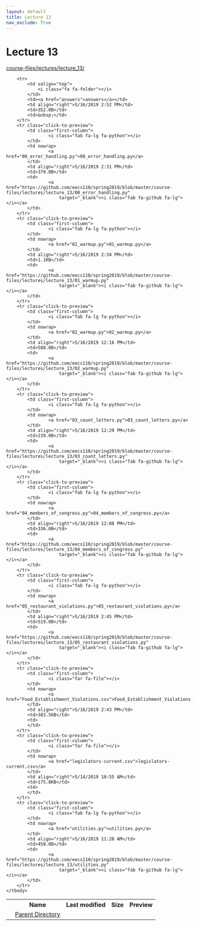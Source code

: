```yaml
---
layout: default
title: Lecture 13
nav_exclude: True
---
```


# Lecture 13

[course-files/lectures/lecture_13/](.)

<table class="tbl-files">
    <tbody>
        <tr>
            <th valign="top"></th>
            <th>Name</th>
            <th>Last modified</th>
            <th>Size</th>
            <th>Preview</th>
        </tr>
        <tr>
            <td valign="top">
                <i class="fa fa-folder-open"></i>
            </td>
            <td><a href="../">Parent Directory</a></td>
            <td>&nbsp;</td>
            <td>&nbsp;</td>
            <td>&nbsp;</td>
        </tr>

        <tr>
            <td valign="top">
                <i class="fa fa-folder"></i>
            </td>
            <td><a href="answers">answers</a></td>
            <td align="right">5/16/2019 2:52 PM</td>
            <td>352.0B</td>
            <td>&nbsp;</td>
        </tr>
        <tr class="click-to-preview">
            <td class="first-column">
                    <i class="fab fa-lg fa-python"></i>
            </td>
            <td nowrap>
                    <a href="00_error_handling.py">00_error_handling.py</a>
            </td>
            <td align="right">5/16/2019 2:31 PM</td>
            <td>379.0B</td>
            <td>
                    <a href="https://github.com/eecs110/spring2019/blob/master/course-files/lectures/lecture_13/00_error_handling.py"
                        target="_blank"><i class="fab fa-github fa-lg"></i></a>
            </td>
        </tr>
        <tr class="click-to-preview">
            <td class="first-column">
                    <i class="fab fa-lg fa-python"></i>
            </td>
            <td nowrap>
                    <a href="01_warmup.py">01_warmup.py</a>
            </td>
            <td align="right">5/16/2019 2:34 PM</td>
            <td>1.1KB</td>
            <td>
                    <a href="https://github.com/eecs110/spring2019/blob/master/course-files/lectures/lecture_13/01_warmup.py"
                        target="_blank"><i class="fab fa-github fa-lg"></i></a>
            </td>
        </tr>
        <tr class="click-to-preview">
            <td class="first-column">
                    <i class="fab fa-lg fa-python"></i>
            </td>
            <td nowrap>
                    <a href="02_warmup.py">02_warmup.py</a>
            </td>
            <td align="right">5/16/2019 12:16 PM</td>
            <td>580.0B</td>
            <td>
                    <a href="https://github.com/eecs110/spring2019/blob/master/course-files/lectures/lecture_13/02_warmup.py"
                        target="_blank"><i class="fab fa-github fa-lg"></i></a>
            </td>
        </tr>
        <tr class="click-to-preview">
            <td class="first-column">
                    <i class="fab fa-lg fa-python"></i>
            </td>
            <td nowrap>
                    <a href="03_count_letters.py">03_count_letters.py</a>
            </td>
            <td align="right">5/16/2019 12:29 PM</td>
            <td>239.0B</td>
            <td>
                    <a href="https://github.com/eecs110/spring2019/blob/master/course-files/lectures/lecture_13/03_count_letters.py"
                        target="_blank"><i class="fab fa-github fa-lg"></i></a>
            </td>
        </tr>
        <tr class="click-to-preview">
            <td class="first-column">
                    <i class="fab fa-lg fa-python"></i>
            </td>
            <td nowrap>
                    <a href="04_members_of_congress.py">04_members_of_congress.py</a>
            </td>
            <td align="right">5/16/2019 12:08 PM</td>
            <td>336.0B</td>
            <td>
                    <a href="https://github.com/eecs110/spring2019/blob/master/course-files/lectures/lecture_13/04_members_of_congress.py"
                        target="_blank"><i class="fab fa-github fa-lg"></i></a>
            </td>
        </tr>
        <tr class="click-to-preview">
            <td class="first-column">
                    <i class="fab fa-lg fa-python"></i>
            </td>
            <td nowrap>
                    <a href="05_restaurant_violations.py">05_restaurant_violations.py</a>
            </td>
            <td align="right">5/16/2019 2:45 PM</td>
            <td>519.0B</td>
            <td>
                    <a href="https://github.com/eecs110/spring2019/blob/master/course-files/lectures/lecture_13/05_restaurant_violations.py"
                        target="_blank"><i class="fab fa-github fa-lg"></i></a>
            </td>
        </tr>
        <tr class="click-to-preview">
            <td class="first-column">
                    <i class="far fa-file"></i>
            </td>
            <td nowrap>
                    <a href="Food_Establishment_Violations.csv">Food_Establishment_Violations.csv</a>
            </td>
            <td align="right">5/16/2019 2:43 PM</td>
            <td>383.5KB</td>
            <td>
            </td>
        </tr>
        <tr class="click-to-preview">
            <td class="first-column">
                    <i class="far fa-file"></i>
            </td>
            <td nowrap>
                    <a href="legislators-current.csv">legislators-current.csv</a>
            </td>
            <td align="right">5/14/2019 10:55 AM</td>
            <td>175.8KB</td>
            <td>
            </td>
        </tr>
        <tr class="click-to-preview">
            <td class="first-column">
                    <i class="fab fa-lg fa-python"></i>
            </td>
            <td nowrap>
                    <a href="utilities.py">utilities.py</a>
            </td>
            <td align="right">5/16/2019 11:28 AM</td>
            <td>450.0B</td>
            <td>
                    <a href="https://github.com/eecs110/spring2019/blob/master/course-files/lectures/lecture_13/utilities.py"
                        target="_blank"><i class="fab fa-github fa-lg"></i></a>
            </td>
        </tr>
    </tbody>
</table>


